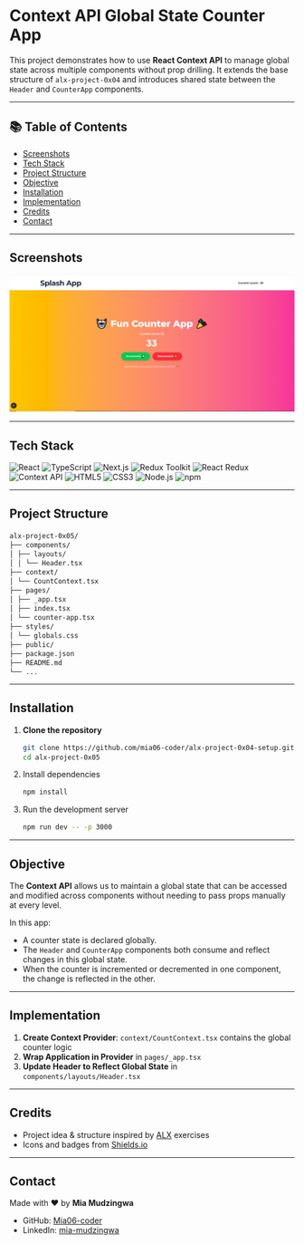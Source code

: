 # Context API Global State Counter App

This project demonstrates how to use **React Context API** to manage global state across multiple components without prop drilling. It extends the base structure of `alx-project-0x04` and introduces shared state between the `Header` and `CounterApp` components.

---

## 📚 Table of Contents

- [Screenshots](#screenshots)
- [Tech Stack](#tech-stack)
- [Project Structure](#project-structure)
- [Objective](#objective)
- [Installation](#installation)
- [Implementation](#implementation)
- [Credits](#credits)
- [Contact](#contact)

---

## Screenshots

![Counter App with Context API](./public/assets/images/context-api.png)

---

## Tech Stack

![React](https://img.shields.io/badge/React-18-61DAFB?style=flat&logo=react)
![TypeScript](https://img.shields.io/badge/TypeScript-4.x-3178C6?style=flat&logo=typescript)
![Next.js](https://img.shields.io/badge/Next.js-13+-000000?style=flat&logo=next.js)
![Redux Toolkit](https://img.shields.io/badge/Redux%20Toolkit-1.x-764ABC?style=flat&logo=redux)
![React Redux](https://img.shields.io/badge/React--Redux-7.x-593D88?style=flat&logo=react)
![Context API](https://img.shields.io/badge/Context%20API-Built--in-blueviolet?style=flat&logo=react)
![HTML5](https://img.shields.io/badge/HTML5-E34F26?style=flat&logo=html5&logoColor=white)
![CSS3](https://img.shields.io/badge/CSS3-1572B6?style=flat&logo=css3&logoColor=white)
![Node.js](https://img.shields.io/badge/Node.js-20.x-339933?style=flat&logo=nodedotjs)
![npm](https://img.shields.io/badge/npm-9.x-CB3837?style=flat&logo=npm)

---

## Project Structure

```plaintext
alx-project-0x05/
├── components/
│ ├── layouts/
│ │ └── Header.tsx
├── context/
│ └── CountContext.tsx
├── pages/
│ ├── _app.tsx
│ ├── index.tsx
│ └── counter-app.tsx
├── styles/
│ └── globals.css
├── public/
├── package.json
├── README.md
└── ...
```

---

## Installation

1. **Clone the repository**

   ```bash
   git clone https://github.com/mia06-coder/alx-project-0x04-setup.git
   cd alx-project-0x05
   ```

2. Install dependencies

   ```bash
   npm install
   ```

3. Run the development server
   ```bash
   npm run dev -- -p 3000
   ```

---

## Objective

The **Context API** allows us to maintain a global state that can be accessed and modified across components without needing to pass props manually at every level.

In this app:

- A counter state is declared globally.
- The `Header` and `CounterApp` components both consume and reflect changes in this global state.
- When the counter is incremented or decremented in one component, the change is reflected in the other.

---

## Implementation

1. **Create Context Provider**: `context/CountContext.tsx` contains the global counter logic
2. **Wrap Application in Provider** in `pages/_app.tsx`
3. **Update Header to Reflect Global State** in `components/layouts/Header.tsx`

---

## Credits

- Project idea & structure inspired by [ALX](https://www.alxafrica.com/) exercises
- Icons and badges from [Shields.io](https://shields.io/)

---

## Contact

Made with ❤️ by **Mia Mudzingwa**

- GitHub: [Mia06-coder](https://github.com/Mia06-coder)
- LinkedIn: [mia-mudzingwa](https://www.linkedin.com/in/mia-mudzingwa)
